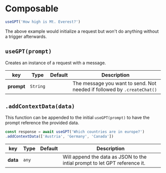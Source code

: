 # Composable

```ts
useGPT('How high is Mt. Everest?')
```

The above example would initialize a request but won't do anything without a trigger afterwards.

## `useGPT(prompt)`

Creates an instance of a request with a message.

| key | Type | Default | Description |
|--|--|--|--|
|**prompt**|`String`| |The message you want to send. Not needed if followed by `.createChat()`


## `.addContextData(data)`

This function can be appended to the initial `useGPT(prompt)` to have the prompt reference the provided data.

```ts
const response = await useGPT('Which countries are in europe?')
.addContextData(['Austria', 'Germany', 'Canada'])
```

| key | Type | Default | Description |
|--|--|--|--|
|**data**|`any`| |Will append the data as JSON to the intial prompt to let GPT reference it.
